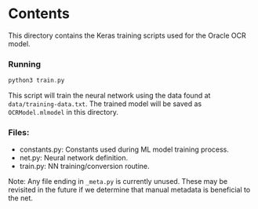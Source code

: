 # Contents

This directory contains the Keras training scripts used for the Oracle OCR model.

### Running

```swift
python3 train.py
```

This script will train the neural network using the data found at `data/training-data.txt`. The trained model will be saved as `OCRModel.mlmodel` in this directory.

### Files:
 - constants.py: Constants used during ML model training process.
 - net.py: Neural network definition.
 - train.py: NN training/conversion routine.
 
 Note: Any file ending in `_meta.py` is currently unused. These may be revisited in the future if we determine that manual metadata is beneficial to the net. 
